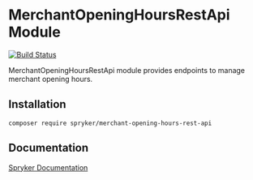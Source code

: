 # MerchantOpeningHoursRestApi Module
[![Build Status](https://travis-ci.org/spryker/merchant-opening-hours-rest-api.svg)](https://travis-ci.org/spryker/merchant-opening-hours-rest-api)

MerchantOpeningHoursRestApi module provides endpoints to manage merchant opening hours.

## Installation

```
composer require spryker/merchant-opening-hours-rest-api
```

## Documentation

[Spryker Documentation](https://documentation.spryker.com/module_guide/overview.htm)
